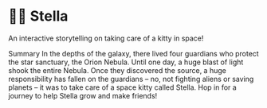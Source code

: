 # 🌌🐱 Stella
 An interactive storytelling on taking care of a kitty in space! 
 
Summary
In the depths of the galaxy, there lived four guardians who protect the star sanctuary, the Orion Nebula. Until one day, a huge blast of light shook the entire Nebula. Once they discovered the source, a huge responsibility has fallen on the guardians – no, not fighting aliens or saving planets – it was to take care of a space kitty called Stella. Hop in for a journey to help Stella grow and make friends!
